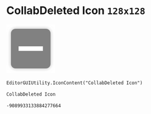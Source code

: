 # CollabDeleted Icon `128x128`
<img src="/img/CollabDeleted%20Icon.png" width=128 height=128>

``` CSharp
EditorGUIUtility.IconContent("CollabDeleted Icon")
```
```
CollabDeleted Icon
```
```
-9089933133884277664
```
